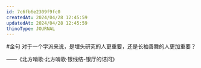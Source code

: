 ```yaml
---
id: 7c6fb6e2309f9fc0
createdAt: 2024/04/28 12:45:59
updatedAt: 2024/04/28 12:45:59
thinoType: JOURNAL
---
```

#金句 对于一个学派来说，是埋头研究的人更重要，还是长袖善舞的人更加重要？

——《北方哨歌·北方哨歌·银线结-银厅的诘问》